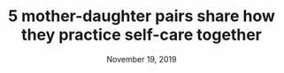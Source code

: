 ---
publication: The Lily
title: 5 mother-daughter pairs share how they practice self-care together
description: ‘It is nice to sit together, listen to calming music, and just reflect on the day’
date: November 19, 2019
link: https://www.thelily.com/5-mother-daughter-pairs-share-how-they-practice-self-care-together/
---
